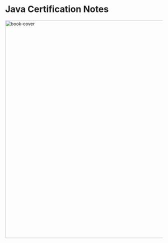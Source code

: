 # Java Certification Notes
<img width="695" alt="book-cover" src="https://github.com/user-attachments/assets/24ecd522-cc5a-4902-9058-7e7cb1e5a31c">

